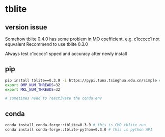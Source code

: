 # tblite

## version issue
Somehow tblite 0.4.0 has some problem in MO coefficient. e.g. c1ccccc1 not equvalent
Recommend to use tblite 0.3.0

Always test c1ccccc1 spped and accuracy after newly install

## pip
```bash
pip install tblite==0.3.0 -i https://pypi.tuna.tsinghua.edu.cn/simple # this is python API
export OMP_NUM_THREADS=32
export MKL_NUM_THREADS=32

# sometimes need to reactivate the conda env

```

## conda
```bash
conda install conda-forge::tblite=0.3.0 # this is CMD tblite run
conda install conda-forge::tblite-python=0.3.0 # this is python API
```
